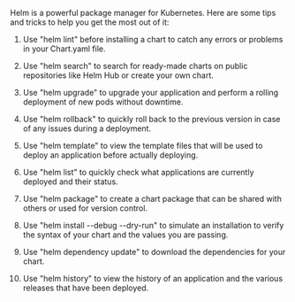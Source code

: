 Helm is a powerful package manager for Kubernetes. Here are some tips and tricks to help you get the most out of it:

1. Use "helm lint" before installing a chart to catch any errors or problems in your Chart.yaml file.

2. Use "helm search" to search for ready-made charts on public repositories like Helm Hub or create your own chart.

3. Use "helm upgrade" to upgrade your application and perform a rolling deployment of new pods without downtime.

4. Use "helm rollback" to quickly roll back to the previous version in case of any issues during a deployment.

5. Use "helm template" to view the template files that will be used to deploy an application before actually deploying.

6. Use "helm list" to quickly check what applications are currently deployed and their status.

7. Use "helm package" to create a chart package that can be shared with others or used for version control.

8. Use "helm install --debug --dry-run" to simulate an installation to verify the syntax of your chart and the values you are passing.

9. Use "helm dependency update" to download the dependencies for your chart.

10. Use "helm history" to view the history of an application and the various releases that have been deployed.
